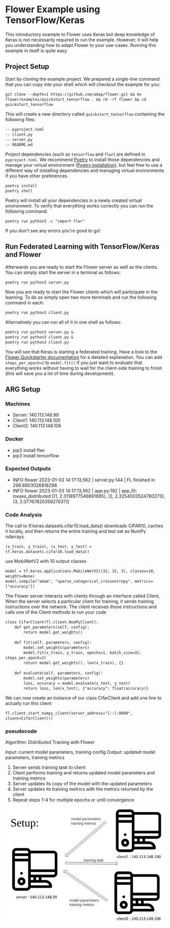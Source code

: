 # Flower Example using TensorFlow/Keras

This introductory example to Flower uses Keras but deep knowledge of Keras is not necessarily required to run the example. However, it will help you understanding how to adapt Flower to your use-cases.
Running this example in itself is quite easy.

## Project Setup

Start by cloning the example project. We prepared a single-line command that you can copy into your shell which will checkout the example for you:

```shell
git clone --depth=1 https://github.com/adap/flower.git && mv flower/examples/quickstart_tensorflow . && rm -rf flower && cd quickstart_tensorflow
```

This will create a new directory called `quickstart_tensorflow` containing the following files:

```shell
-- pyproject.toml
-- client.py
-- server.py
-- README.md
```

Project dependencies (such as `tensorflow` and `flwr`) are defined in `pyproject.toml`. We recommend [Poetry](https://python-poetry.org/docs/) to install those dependencies and manage your virtual environment ([Poetry installation](https://python-poetry.org/docs/#installation)), but feel free to use a different way of installing dependencies and managing virtual environments if you have other preferences.

```shell
poetry install
poetry shell
```

Poetry will install all your dependencies in a newly created virtual environment. To verify that everything works correctly you can run the following command:

```shell
poetry run python3 -c "import flwr"
```

If you don't see any errors you're good to go!

## Run Federated Learning with TensorFlow/Keras and Flower

Afterwards you are ready to start the Flower server as well as the clients. You can simply start the server in a terminal as follows:

```shell
poetry run python3 server.py
```

Now you are ready to start the Flower clients which will participate in the learning. To do so simply open two more terminals and run the following command in each:

```shell
poetry run python3 client.py
```

Alternatively you can run all of it in one shell as follows:

```shell
poetry run python3 server.py &
poetry run python3 client.py &
poetry run python3 client.py
```

You will see that Keras is starting a federated training. Have a look to the [Flower Quickstarter documentation](https://flower.dev/docs/quickstart-tensorflow.html) for a detailed explanation. You can add `steps_per_epoch=3` to `model.fit()` if you just want to evaluate that everything works without having to wait for the client-side training to finish (this will save you a lot of time during development).

## ARG Setup

### Machines

* Server: 140.113.148.99
* Client1: 140.113.148.100
* Client2: 140.113.148.106

### Docker
* pip3 install flwr
* pip3 install tensorflow

### Expected Outputs
* INFO flower 2023-01-03 14:17:13,562 | server.py:144 | FL finished in 298.8903026818298
* INFO flower 2023-01-03 14:17:13,562 | app.py:192 | app_fit: losses_distributed [(1, 2.3118977546691895), (2, 2.3254003524780273), (3, 2.0776782035827637)]

### Code Analysis
The call to tf.keras.datasets.cifar10.load_data() downloads CIFAR10, caches it locally, and then returns the entire training and test set as NumPy ndarrays.
```shell
(x_train, y_train), (x_test, y_test) = tf.keras.datasets.cifar10.load_data()
```
use MobilNetV2 with 10 output classes
```shell
model = tf.keras.applications.MobileNetV2((32, 32, 3), classes=10, weights=None)
model.compile("adam", "sparse_categorical_crossentropy", metrics=["accuracy"])
```
The Flower server interacts with clients through an interface called Client, When the server selects a particular client for training, it sends training instructions over the network. The client receives those instructions and calls one of the Client methods to run your code
```shell
class CifarClient(fl.client.NumPyClient):
    def get_parameters(self, config):
        return model.get_weights()

    def fit(self, parameters, config):
        model.set_weights(parameters)
        model.fit(x_train, y_train, epochs=1, batch_size=32, steps_per_epoch=3)
        return model.get_weights(), len(x_train), {}

    def evaluate(self, parameters, config):
        model.set_weights(parameters)
        loss, accuracy = model.evaluate(x_test, y_test)
        return loss, len(x_test), {"accuracy": float(accuracy)}
```
We can now create an instance of our class CifarClient and add one line to actually run this client:
```shell
fl.client.start_numpy_client(server_address="[::]:8080", client=CifarClient())
```

### pseudocode
Algorithm: Distributed Training with Flower

Input: current model parameters, training config
Output: updated model parameters, training metrics

1. Server sends training task to client
2. Client performs training and returns updated model parameters and training metrics
3. Server updates its copy of the model with the updated parameters
4. Server updates its training metrics with the metrics returned by the client
5. Repeat steps 1-4 for multiple epochs or until convergence

![setup](flower_setup.png)
